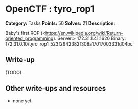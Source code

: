 # OpenCTF : tyro_rop1

**Category:** Tasks
**Points:** 50
**Solves:** 21
**Description:**

Baby's first ROP (<https://en.wikipedia.org/wiki/Return-oriented_programming).
Server:> 172.31.1.41:1620
Binary: 172.31.0.10/tyro_rop1_523f2942382f308a17017003331d04bc

## Write-up

(TODO)

## Other write-ups and resources

* none yet
